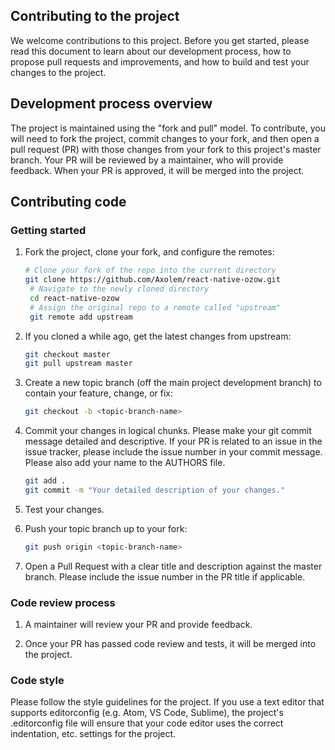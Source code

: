 ## Contributing to the project

We welcome contributions to this project. Before you get started, please read this document to learn about our development process, how to propose pull requests and improvements, and how to build and test your changes to the project.

## Development process overview

The project is maintained using the "fork and pull" model. To contribute, you will need to fork the project, commit changes to your fork, and then open a pull request (PR) with those changes from your fork to this project's master branch. Your PR will be reviewed by a maintainer, who will provide feedback. When your PR is approved, it will be merged into the project.

## Contributing code

### Getting started

1. Fork the project, clone your fork, and configure the remotes:

   ```bash
   # Clone your fork of the repo into the current directory
   git clone https://github.com/Axolem/react-native-ozow.git
    # Navigate to the newly cloned directory
    cd react-native-ozow
    # Assign the original repo to a remote called "upstream"
    git remote add upstream

   ```

2. If you cloned a while ago, get the latest changes from upstream:

   ```bash
   git checkout master
   git pull upstream master
   ```

3. Create a new topic branch (off the main project development branch) to contain your feature, change, or fix:

   ```bash
   git checkout -b <topic-branch-name>
   ```

4. Commit your changes in logical chunks. Please make your git commit message detailed and descriptive. If your PR is related to an issue in the issue tracker, please include the issue number in your commit message. Please also add your name to the AUTHORS file.

   ```bash
   git add .
   git commit -m "Your detailed description of your changes."
   ```

5. Test your changes.

6. Push your topic branch up to your fork:

   ```bash
   git push origin <topic-branch-name>
   ```

7. Open a Pull Request with a clear title and description against the master branch. Please include the issue number in the PR title if applicable.

### Code review process

1. A maintainer will review your PR and provide feedback.

2. Once your PR has passed code review and tests, it will be merged into the project.

### Code style

Please follow the style guidelines for the project. If you use a text editor that supports editorconfig (e.g. Atom, VS Code, Sublime), the project's .editorconfig file will ensure that your code editor uses the correct indentation, etc. settings for the project.
